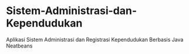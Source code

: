 # Sistem-Administrasi-dan-Kependudukan
Aplikasi Sistem Administrasi dan Registrasi Kependudukan Berbasis Java Neatbeans
